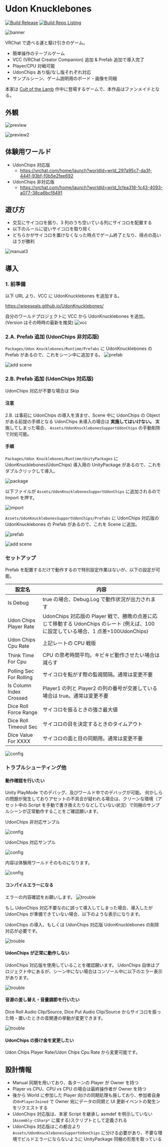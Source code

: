 # Udon Knucklebones

[![Build Release](https://github.com/wipeseals/UdonKnucklebones/actions/workflows/release.yml/badge.svg)](https://github.com/wipeseals/UdonKnucklebones/actions/workflows/release.yml) [![Build Repo Listing](https://github.com/wipeseals/UdonKnucklebones/actions/workflows/build-listing.yml/badge.svg)](https://github.com/wipeseals/UdonKnucklebones/actions/workflows/build-listing.yml)

![banner](Docs~/banner.png)

VRChat で遊べる運と駆け引きのゲーム。

- 簡単操作のテーブルゲーム
- VCC (VRChat Creator Companion) 追加 & Prefab 追加で導入完了
- Player/CPU 対戦可能
- UdonChips あり版/なし版それぞれ対応
- サンプルシーン、ゲーム説明用のボード・画像を同梱

本家は [Cult of the Lamb](https://store.steampowered.com/app/1313140/Cult_of_the_Lamb/?l=japanese) 作中に登場するゲームで、本作品はファンメイドとなる。

## 外観

![preview](Docs~/screenshot/asset-preview.png)

![preview2](Docs~/screenshot/asset-preview-2.png)

## 体験用ワールド

- UdonChips 対応版
  - <https://vrchat.com/home/launch?worldId=wrld_297a95c7-da3f-444f-93bf-f0b5e2fee692>
- UdonChips 非対応版
  - <https://vrchat.com/home/launch?worldId=wrld_1cfea318-1c43-4093-a077-38ca6bcf8491>

## 遊び方

- 交互にサイコロを振り、3 列のうち空いている列にサイコロを配置する
- 以下のルールに従いサイコロを取り除く
- どちらかがサイコロを置けなくなった時点でゲーム終了となり、得点の高いほうが勝利

![manual3](/Packages/me.wipeseals.udon-knucklebones/Runtime/Textures/Manual/UdonKnucklebones-Manual-3.png)

## 導入

### 1. 前準備

以下 URL より、VCC に UdonKnucklebones を追加する。

<https://wipeseals.github.io/UdonKnucklebones/>

自分のワールドプロジェクトに VCC から UdonKnucklebones を追加。(Version はその時時の最新を推奨)
![vcc](Docs~/screenshot/add-vcc.png)

### 2.A. Prefab 追加 (UdonChips 非対応版)

`Packages/Udon Knucklebones/Runtime/Prefabs` に UdonKnucklebones の Prefab があるので、これをシーン中に追加する。
![prefab](Docs~/screenshot/prefab-locate.png)

![add scene](Docs~/screenshot/add-scene.png)

### 2.B. Prefab 追加 (UdonChips 対応版)

UdonChips 対応が不要な場合は Skip

#### 注意

2.B. は事前に UdonChips の導入を済ませ、Scene 中に UdonChips の Object がある前提の手順となる
UdonChips 未導入の場合は **実施してはいけない。** 実施してしまった場合、 `Assets/UdonKnucklebonesSupportUdonChips` の手動削除で対処可能。

#### 手順

`Packages/Udon Knucklebones/Runtime/UnityPackages` に UdonKnucklebones(UdonChips) 導入用の UnityPackage があるので、これをダブルクリックして導入。

![package](Docs~/screenshot/uc-unitypackage-locate.png)

以下ファイルが `Assets/UdonKnucklebonesSupportUdonChips` に追加されるので Import を押す。

![import](Docs~/screenshot/uc-unitypackage-import.png)

`Assets/UdonKnucklebonesSupportUdonChips/Prefabs` に UdonChips 対応版の UdonKnucklebones の Prefab があるので、これを Scene に追加。

![prefab](Docs~/screenshot/uc-prefab-locate.png)

![add scene](Docs~/screenshot/uc-add-scene.png)

### セットアップ

Prefab を配置するだけで動作するので特別設定作業はないが、以下の設定が可能。

| 設定名                  | 内容                                                                                                                                |
| ----------------------- | ----------------------------------------------------------------------------------------------------------------------------------- |
| Is Debug                | true の場合、Debug.Log で動作状況が出力されます                                                                                     |
| Udon Chips Player Rate  | UdonChips 対応版の Player 戦で、勝敗の点差に応じて移動する UdonChips のレート (例えば、100 に設定している場合、1 点差=100UdonChips) |
| Udon Chips Cpu Rate     | 上記レートの CPU 戦版                                                                                                               |
| Think Time For Cpu      | CPU の思考時間平均。キビキビ動作させたい場合は減らす                                                                                |
| Polling Sec For Rolling | サイコロを転がす際の監視間隔。通常は変更不要                                                                                        |
| Is Column Index Crossed | Player1 の列と Player2 の列の番号が交差している場合は true。通常は変更不要                                                          |
| Dice Roll Force Range   | サイコロを振るときの強さ最大値                                                                                                      |
| Dice Roll Timeout Sec   | サイコロの目を決定するときのタイムアウト                                                                                            |
| Dice Value For XXXX     | サイコロの面と目の同期用。通常は変更不要                                                                                            |

![config](Docs~/screenshot/config-need.png)

### トラブルシューティング他

#### 動作確認を行いたい

Unity PlayMode でのデバッグ、及びワールド中でのデバッグが可能。
何かしらの問題が発生しておりアセットの不具合が疑われる場合は、クリーンな環境（アセット中の Script を手動で書き換えたりなどしていない状況）で同梱のサンプルシーンが正常動作することをご確認願います。

UdonChips 非対応サンプル

![config](Docs~/screenshot/sample.png)

UdonChips 対応サンプル

![config](Docs~/screenshot/uc-sample.png)

内容は体験用ワールドそのものになります。

![config](Docs~/screenshot/sample-scene.png)

#### コンパイルエラーになる

エラーの内容確認をお願いします。
![trouble](Docs~/screenshot/error-compile.png)

もし UdonChips 対応不要なのに誤って導入してしまった場合、導入したが UdonChips が準備できていない場合、以下のような表示になります。

UdonChips の導入、もしくは UdonChips 対応版 UdonKnucklebones の削除対応が必要です。

![trouble](Docs~/screenshot/error-uc-not-import.png)

#### UdonChips が正常に動作しない

UdonChips 対応版を使用していることを確認願います。
UdonChips 自体はプロジェクト中にあるが、シーン中にない場合はコンソール中に以下のエラー表示があります。

![trouble](Docs~/screenshot/error-udonchips-not-found.png)

#### 音源の差し替え・音量調節を行いたい

Dice Roll Audio Clip/Source, Dice Put Audio Clip/Source からサイコロを振った時・置いたときの音関連の挙動が変更できます。

![trouble](Docs~/screenshot/config2.png)

#### UdonChips の掛け金を変更したい

Udon Chips Player Rate/Udon Chips Cpu Rate から変更可能です。

## 設計情報

- Manual 同期を用いており、各ターンの Player が Owner を持つ
- Player vs CPU、CPU vs CPU の場合は最終操作者が Owner を持つ
- 後から World に参加した Player 向けの同期処理も施しており、参加者自身の`OnPlayerJoined` で Owner 宛にデータの同期と UI 更新イベントの発生ンをリクエストする
- UdonChips 対応版は、本家 Script を継承し asmdef を明示していない (`Assembly-CSharp*` に属する)スクリプトとして定義される
- UdonChips 対応版はこの都合より `Assets/UdonKnucklebonesSupportUdonChips` に分ける必要があり、不要な環境でビルドエラーにならないように UnityPackage 同梱の形態を取っている
